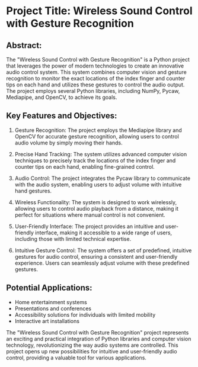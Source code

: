 # Project Title: Wireless Sound Control with Gesture Recognition

## Abstract:

The "Wireless Sound Control with Gesture Recognition" is a Python project that leverages the power of modern technologies to create an innovative audio control system. This system combines computer vision and gesture recognition to monitor the exact locations of the index finger and counter tips on each hand and utilizes these gestures to control the audio output. The project employs several Python libraries, including NumPy, Pycaw, Mediapipe, and OpenCV, to achieve its goals.

## Key Features and Objectives:

1. Gesture Recognition: The project employs the Mediapipe library and OpenCV for accurate gesture recognition, allowing users to control audio volume by simply moving their hands.

2. Precise Hand Tracking: The system utilizes advanced computer vision techniques to precisely track the locations of the index finger and counter tips on each hand, enabling fine-grained control.

3. Audio Control: The project integrates the Pycaw library to communicate with the audio system, enabling users to adjust volume with intuitive hand gestures.

4. Wireless Functionality: The system is designed to work wirelessly, allowing users to control audio playback from a distance, making it perfect for situations where manual control is not convenient.

5. User-Friendly Interface: The project provides an intuitive and user-friendly interface, making it accessible to a wide range of users, including those with limited technical expertise.

6. Intuitive Gesture Control: The system offers a set of predefined, intuitive gestures for audio control, ensuring a consistent and user-friendly experience. Users can seamlessly adjust volume with these predefined gestures.

## Potential Applications:

- Home entertainment systems
- Presentations and conferences
- Accessibility solutions for individuals with limited mobility
- Interactive art installations

The "Wireless Sound Control with Gesture Recognition" project represents an exciting and practical integration of Python libraries and computer vision technology, revolutionizing the way audio systems are controlled. This project opens up new possibilities for intuitive and user-friendly audio control, providing a valuable tool for various applications.
